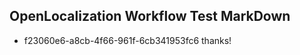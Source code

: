## OpenLocalization Workflow Test MarkDown
* f23060e6-a8cb-4f66-961f-6cb341953fc6 
thanks!<!--HONumber=Mar16_HO3-->
